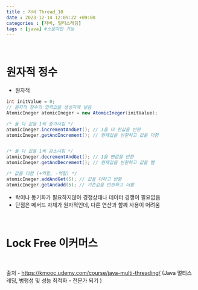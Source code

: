 ```yaml
---
title : 자바 Thread_10
date : 2023-12-14 12:09:22 +09:00
categories : [자바, 멀티스레딩]
tags : [java] #소문자만 가능
---
```


<br>

# 원자적 정수
- 원자적
 
```java
int initValue = 0;
// 원자적 정수의 입력값을 생성자에 넣음
AtomicIneger atomicIneger = new AtomicIneger(initValue);
```

```java
/* 둘 다 값을 1씩 증가시킴 */
atomicIneger.incrementAndGet(); // 1을 더 한값을 반환
atomicIneger.getAndIncrement(); // 현재값을 반환하고 값을 더함


/* 둘 다 값을 1씩 감소시킴 */
atomicIneger.decrementAndGet(); // 1을 뺀값을 반환
atomicIneger.getAndDecrement(); // 현재값을 반환하고 값을 뺌

/* 값을 더함 (+역할, -역할) */
atomicIneger.addAndGet(5); // 값을 더하고 반환
atomicIneger.getAndadd(5); // 기존값을 반환하고 더함
```
- 락이나 동기화가 필요하지않아 경쟁상태나 데이터 경쟁이 필요없음
- 단점은 메서드 자체가 원자적인데, 다른 연산과 함꼐 사용이 어려움


<br>

# Lock Free 이커머스 





<br>

출처 - https://kmooc.udemy.com/course/java-multi-threading/ 
(Java 멀티스레딩, 병행성 및 성능 최적화 - 전문가 되기
)